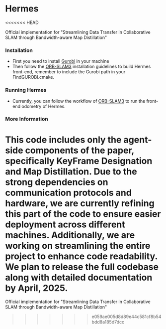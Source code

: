 # Hermes
<<<<<<< HEAD

Official implementation for "Streamlining Data Transfer in Collaborative SLAM through Bandwidth-aware Map Distillation"

### Installation

- First you need to install [Gurobi](https://www.gurobi.com/) in your machine
- Then follow the [ORB-SLAM3](https://github.com/UZ-SLAMLab/ORB_SLAM3) installation guidelines to build Hermes front-end, remember to include the Gurobi path in your FindGUROBI.cmake.

### Running Hermes

- Currently, you can follow the workflow of [ORB-SLAM3](https://github.com/UZ-SLAMLab/ORB_SLAM3) to run the front-end odometry of Hermes.

### More Information

This code includes only the agent-side components of the paper, specifically KeyFrame Designation and Map Distillation. Due to the strong dependencies on communication protocols and hardware, we are currently refining this part of the code to ensure easier deployment across different machines. Additionally, we are working on streamlining the entire project to enhance code readability. We plan to release the full codebase along with detailed documentation by April, 2025.
=======
Official implementation for "Streamlining Data Transfer in Collaborative SLAM through Bandwidth-aware Map Distillation"
>>>>>>> e059ae005d8d89e44c581cf8b54bdd8a185d7dcc
